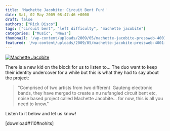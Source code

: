 ```yaml
---
title: 'Machette Jacobite: Circuit Bent Fun!'
date: Sat, 02 May 2009 08:47:46 +0000
draft: false
authors: ["Rick Disco"]
tags: ["circuit bent", "left difficulty", "machette jacobite"]
categories: ["Music", "News"]
thumbnail: '/wp-content/uploads/2009/05/machette-jacobite-pressweb-4001-150x150.jpg'
featured: '/wp-content/uploads/2009/05/machette-jacobite-pressweb-4001-304x190.jpg'
---
```


[![Machette Jacobite](/wp-content/uploads/2009/05/machette-jacobite-pressweb-400.jpg "Machette Jacobite")](/wp-content/uploads/2009/05/machette-jacobite-pressweb-400.jpg)

There is a new kid on the block for us to listen to... The duo want to keep their identity undercover for a while but this is what they had to say about the project:

> "Comprised of two artists from two different  Gauteng electronic bands, they have merged to create a nu nufangled circuit bent etc, noise based project called Machette Jacobite... for now, this is all you need to know."

Listen to it below and let us know!

\[download#110#nohits\]
